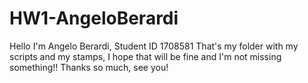 # HW1-AngeloBerardi
Hello I'm Angelo Berardi, Student ID 1708581
That's my folder with my scripts and my stamps, I hope that will be fine and I'm not missing something!!
Thanks so much, see you!
